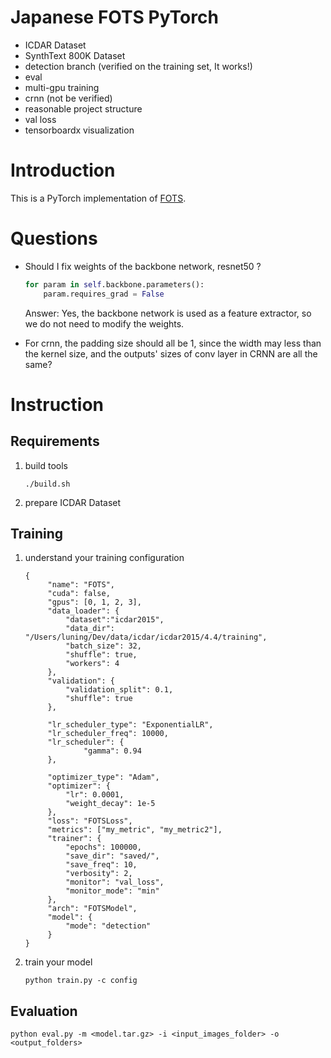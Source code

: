 # Japanese FOTS PyTorch 
 - ICDAR Dataset 
 - SynthText 800K Dataset
 - detection branch (verified on the training set, It works!)
 - eval
 - multi-gpu training
 - crnn (not be verified)
 - reasonable project structure
 - val loss
 - tensorboardx visualization

# Introduction

This is a PyTorch implementation of [FOTS](https://arxiv.org/abs/1801.01671). 
 
# Questions

- Should I fix weights of the backbone network, resnet50 ?
  ```python
  for param in self.backbone.parameters():
      param.requires_grad = False
  ```
  Answer: Yes, the backbone network is used as a feature extractor, so we do not need to modify the weights.
 
- For crnn, the padding size should all be 1, since the width may less than the kernel size, and the outputs' sizes of 
conv layer in CRNN are all the same? 

# Instruction

## Requirements

1. build tools

   ```
   ./build.sh
   ```

2. prepare ICDAR Dataset


## Training

1. understand your training configuration

   ```
   {
        "name": "FOTS",
        "cuda": false,
        "gpus": [0, 1, 2, 3],
        "data_loader": {
            "dataset":"icdar2015",
            "data_dir": "/Users/luning/Dev/data/icdar/icdar2015/4.4/training",
            "batch_size": 32,
            "shuffle": true,
            "workers": 4
        },
        "validation": {
            "validation_split": 0.1,
            "shuffle": true
        },
    
        "lr_scheduler_type": "ExponentialLR",
        "lr_scheduler_freq": 10000,
        "lr_scheduler": {
                "gamma": 0.94
        },
     
        "optimizer_type": "Adam",
        "optimizer": {
            "lr": 0.0001,
            "weight_decay": 1e-5
        },
        "loss": "FOTSLoss",
        "metrics": ["my_metric", "my_metric2"],
        "trainer": {
            "epochs": 100000,
            "save_dir": "saved/",
            "save_freq": 10,
            "verbosity": 2,
            "monitor": "val_loss",
            "monitor_mode": "min"
        },
        "arch": "FOTSModel",
        "model": {
            "mode": "detection"
        }
   }

   ``` 

2. train your model

   ```
   python train.py -c config

   ```
   
## Evaluation

```
python eval.py -m <model.tar.gz> -i <input_images_folder> -o <output_folders>

```



